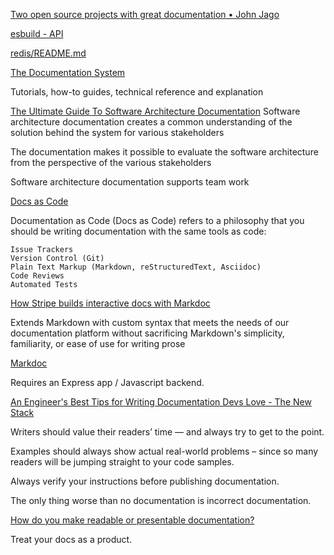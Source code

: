 [Two open source projects with great documentation • John Jago](https://johnjago.com/great-docs/)

[esbuild - API](https://esbuild.github.io/api/)

[redis/README.md](https://github.com/redis/redis/blob/unstable/README.md)

[The Documentation System](https://www.divio.com/blog/documentation/)

Tutorials, how-to guides, technical reference and explanation

[The Ultimate Guide To Software Architecture Documentation](https://www.workingsoftware.dev/software-architecture-documentation-the-ultimate-guide/)
Software architecture documentation creates a common understanding of the solution behind the system for various stakeholders

The documentation makes it possible to evaluate the software architecture from the perspective of the various stakeholders

Software architecture documentation supports team work

[Docs as Code](https://www.writethedocs.org/guide/docs-as-code/)

Documentation as Code (Docs as Code) refers to a philosophy that you should be writing documentation with the same tools as code:

    Issue Trackers
    Version Control (Git)
    Plain Text Markup (Markdown, reStructuredText, Asciidoc)
    Code Reviews
    Automated Tests

[How Stripe builds interactive docs with Markdoc](https://stripe.com/blog/markdoc)

Extends Markdown with custom syntax that meets the needs of our documentation platform without sacrificing Markdown's simplicity, familiarity, or ease of use for writing prose

[Markdoc](https://markdoc.dev/)

Requires an Express app / Javascript backend.

[An Engineer's Best Tips for Writing Documentation Devs Love - The New Stack](https://thenewstack.io/an-engineers-best-tips-for-writing-documentation-devs-love/)

Writers should value their readers’ time — and always try to get to the point.

Examples should always show actual real-world problems – since so many readers will be jumping straight to your code samples.

Always verify your instructions before publishing documentation.

The only thing worse than no documentation is incorrect documentation.

[How do you make readable or presentable documentation?](https://www.reddit.com/r/ExperiencedDevs/comments/17z5qtj/comment/k9xyngq/?share_id=IpXnb6rkEwpgwe-M8mtC9&utm_name=androidcss)

Treat your docs as a product.
